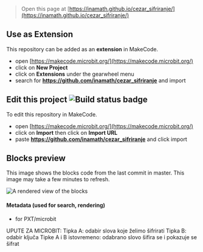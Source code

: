 
> Open this page at [https://inamath.github.io/cezar_sifriranje/](https://inamath.github.io/cezar_sifriranje/)

## Use as Extension

This repository can be added as an **extension** in MakeCode.

* open [https://makecode.microbit.org/](https://makecode.microbit.org/)
* click on **New Project**
* click on **Extensions** under the gearwheel menu
* search for **https://github.com/inamath/cezar_sifriranje** and import

## Edit this project ![Build status badge](https://github.com/inamath/cezar_sifriranje/workflows/MakeCode/badge.svg)

To edit this repository in MakeCode.

* open [https://makecode.microbit.org/](https://makecode.microbit.org/)
* click on **Import** then click on **Import URL**
* paste **https://github.com/inamath/cezar_sifriranje** and click import

## Blocks preview

This image shows the blocks code from the last commit in master.
This image may take a few minutes to refresh.

![A rendered view of the blocks](https://github.com/inamath/cezar_sifriranje/raw/master/.github/makecode/blocks.png)

#### Metadata (used for search, rendering)

* for PXT/microbit
<script src="https://makecode.com/gh-pages-embed.js"></script><script>makeCodeRender("{{ site.makecode.home_url }}", "{{ site.github.owner_name }}/{{ site.github.repository_name }}");</script>


UPUTE ZA MICROBIT: 
 Tipka A: odabir slova koje želimo šifrirati
 Tipka B: odabir ključa 
 Tipke A i B istovremeno: odabrano slovo šifira se i pokazuje se šifrat
